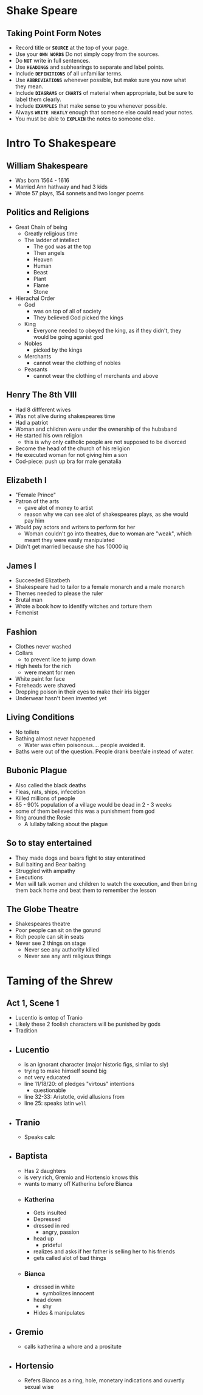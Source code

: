 # Shake Speare

## Taking Point Form Notes

- Record title or **```SOURCE```** at the top of your page.
- Use your **```OWN WORDS```** Do not simply copy from the sources.
- Do **```NOT```** write in full sentences.
- Use **```HEADINGS```** and subhearings to separate and label points.
- Include **```DEFINITIONS```** of all unfamiliar terms.
- Use **```ABBREVIATIONS```** whenever possible, but make sure you now what they mean.
- Include **```DIAGRAMS```** or **```CHARTS```** of material when appropriate, but be sure to label them clearly.
- Include **```EXAMPLES```** that make sense to you whenever possible.
- Always **```WRITE NEATLY```** enough that someone else could read your notes.
- You must be able to **```EXPLAIN```** the notes to someone else.

# Intro To Shakespeare

## William Shakespeare
- Was born 1564 - 1616
- Married Ann hathway and had 3 kids
- Wrote 57 plays, 154 sonnets and two longer poems

## Politics and Religions
- Great Chain of being
  - Greatly religious time
  - The ladder of intellect
    - The god was at the top
    - Then angels
    - Heaven
    - Human
    - Beast
    - Plant
    - Flame
    - Stone
- Hierachal Order
  - God
    - was on top of all of society
    - They believed God picked the kings
  - King
    - Everyone needed to obeyed the king, as if they didn't, they would be going aganist god
  - Nobles
    - picked by the kings
  - Merchants
    - cannot wear the clothing of nobles
  - Peasants
    - cannot wear the clothing of merchants and above

## Henry The 8th VIII
  - Had 8 diffferent wives
  - Was not alive during shakespeares time
  - Had a patriot
  - Woman and children were under the ownership of the hubsband
  - He started his own religion
    - this is why only catholic people are not supposed to be divorced
  - Become the head of the church of his religion
  - He executed woman for not giving him a son
  - Cod-piece: push up bra for male genatalia
 
## Elizabeth I
- "Female Prince"
- Patron of the arts
  - gave alot of money to artist
  - reason why we can see alot of shakespeares plays, as she would pay him
- Would pay actors and writers to perform for her
  - Woman couldn't go into theatres, due to woman are "weak", which meant they were easily manipulated
- Didn't get married because she has 10000 iq

## James I
- Succeeded Elizatbeth
- Shakespeare had to tailor to a female monarch and a male monarch
- Themes needed to please the ruler
- Brutal man
- Wrote a book how to identify witches and torture them
- Femenist

## Fashion
- Clothes never washed
- Collars
  - to prevent lice to jump down
- High heels for the rich
  - were meant for men
- White paint for face
- Foreheads were shaved
- Dropping poison in their eyes to make their iris bigger
- Underwear hasn't been invented yet

## Living Conditions
- No toilets
- Bathing almost never happened
  - Water was often poisonous.... people avoided it.
- Baths were out of the question. People drank beer/ale instead of water.

## Bubonic Plague
- Also called the black deaths
- Fleas, rats, ships, infecetion
- Killed millions of people
- 85 - 90% population of a village would be dead in 2 - 3 weeks
- some of them believed this was a punishment from god
- Ring around the Rosie
  - A lullaby talking about the plague

## So to stay entertained
- They made dogs and bears fight to stay enteratined
- Bull baiting and Bear baiting
- Struggled with ampathy
- Executions
- Men will talk women and children to watch the execution, and then bring them back home and beat them to remember the lesson

## The Globe Theatre
- Shakespeares theatre
- Poor people can sit on the gorund
- Rich people can sit in seats
- Never see 2 things on stage
  - Never see any authority killed
  - Never see any anti religious things
  
# Taming of the Shrew

## Act 1, Scene 1

- Lucentio is ontop of Tranio
- Likely these 2 foolish characters will be punished by gods
- Tradition 
- ## Lucentio
  - is an ignorant character (major historic figs, simliar to sly)
  - trying to make himself sound big
  - not very educated
  - line 11/18/20: of pledges "virtous" intentions
    - questionable
  - line 32-33: Aristotle, ovid allusions from
  - line 25: speaks latin ```well```
- ## Tranio
  - Speaks calc
- ## Baptista
  - Has 2 daughters
  - is very rich, Gremio and Hortensio knows this
  - wants to marry off Katherina before Bianca
  - ### Katherina
    - Gets insulted
    - Depressed
    - dressed in red
      - angry, passion
    - head up
      - prideful
    - realizes and asks if her father is selling her to his friends
    - gets called alot of bad things
  - ### Bianca
    - dressed in white 
      - symbolizes innocent
    - head down
      - shy
    - Hides & manipulates
- ## Gremio
  - calls katherina a whore and a prositute
- ## Hortensio
  - Refers Bianco as a ring, hole, monetary indications and ouvertly sexual wise
  

       
    

